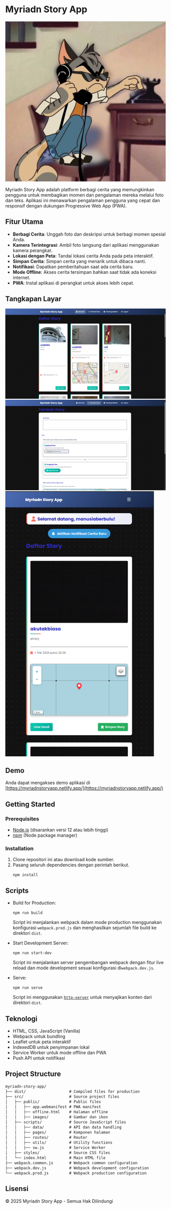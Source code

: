 # Myriadn Story App

![Myriadn Story App Logo](/src/public/images/logo.png)

Myriadn Story App adalah platform berbagi cerita yang memungkinkan pengguna untuk membagikan momen dan pengalaman mereka melalui foto dan teks. Aplikasi ini menawarkan pengalaman pengguna yang cepat dan responsif dengan dukungan Progressive Web App (PWA).

## Fitur Utama

- **Berbagi Cerita**: Unggah foto dan deskripsi untuk berbagi momen spesial Anda.
- **Kamera Terintegrasi**: Ambil foto langsung dari aplikasi menggunakan kamera perangkat.
- **Lokasi dengan Peta**: Tandai lokasi cerita Anda pada peta interaktif.
- **Simpan Cerita**: Simpan cerita yang menarik untuk dibaca nanti.
- **Notifikasi**: Dapatkan pemberitahuan saat ada cerita baru.
- **Mode Offline**: Akses cerita tersimpan bahkan saat tidak ada koneksi internet.
- **PWA**: Instal aplikasi di perangkat untuk akses lebih cepat.

## Tangkapan Layar

![Screenshot 1](/src/public/images/screenshots/MyriadnStoryApp_001.png)
![Screenshot 2](/src/public/images/screenshots/MyriadnStoryApp_002.png)
![Screenshot 3](/src/public/images/screenshots/MyriadnStoryApp_003.png)

## Demo

Anda dapat mengakses demo aplikasi di [https://myriadnstoryapp.netlify.app/](https://myriadnstoryapp.netlify.app/)

## Getting Started

### Prerequisites

- [Node.js](https://nodejs.org/) (disarankan versi 12 atau lebih tinggi)
- [npm](https://www.npmjs.com/) (Node package manager)

### Installation

1. Clone repositori ini atau download kode sumber.
2. Pasang seluruh dependencies dengan perintah berikut.
   ```shell
   npm install
   ```

## Scripts

- Build for Production:
  ```shell
  npm run build
  ```
  Script ini menjalankan webpack dalam mode production menggunakan konfigurasi `webpack.prod.js` dan menghasilkan sejumlah file build ke direktori `dist`.

- Start Development Server:
  ```shell
  npm run start-dev
  ```
  Script ini menjalankan server pengembangan webpack dengan fitur live reload dan mode development sesuai konfigurasi di`webpack.dev.js`.

- Serve:
  ```shell
  npm run serve
  ```
  Script ini menggunakan [`http-server`](https://www.npmjs.com/package/http-server) untuk menyajikan konten dari direktori `dist`.

## Teknologi

- HTML, CSS, JavaScript (Vanilla)
- Webpack untuk bundling
- Leaflet untuk peta interaktif
- IndexedDB untuk penyimpanan lokal
- Service Worker untuk mode offline dan PWA
- Push API untuk notifikasi

## Project Structure

```text
myriadn-story-app/
├── dist/                   # Compiled files for production
├── src/                    # Source project files
│   ├── public/             # Public files
│   │   ├── app.webmanifest # PWA manifest
│   │   ├── offline.html    # Halaman offline
│   │   ├── images/         # Gambar dan ikon
│   ├── scripts/            # Source JavaScript files
│   │   ├── data/           # API dan data handling
│   │   ├── pages/          # Komponen halaman
│   │   ├── routes/         # Router
│   │   ├── utils/          # Utility functions
│   │   ├── sw.js           # Service Worker
│   ├── styles/             # Source CSS files
│   └── index.html          # Main HTML file
├── webpack.common.js       # Webpack common configuration
├── webpack.dev.js          # Webpack development configuration
└── webpack.prod.js         # Webpack production configuration
```

## Lisensi

© 2025 Myriadn Story App - Semua Hak Dilindungi
